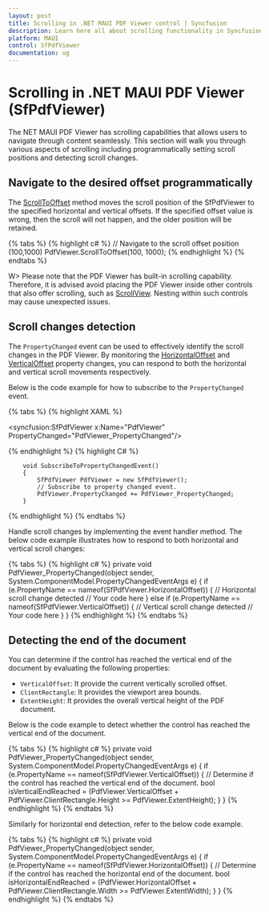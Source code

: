 ```yaml
---
layout: post
title: Scrolling in .NET MAUI PDF Viewer control | Syncfusion
description: Learn here all about scrolling functionality in Syncfusion .NET MAUI PDF Viewer (SfPdfViewer) control and various aspects of scrolling including programmatically setting scroll positions and detecting scroll changes.
platform: MAUI
control: SfPdfViewer
documentation: ug
---
```


# Scrolling in .NET MAUI PDF Viewer (SfPdfViewer)

The NET MAUI PDF Viewer has scrolling capabilities that allows users to navigate through content seamlessly. This section will walk you through various aspects of scrolling including programmatically setting scroll positions and detecting scroll changes.

## Navigate to the desired offset programmatically

The [ScrollToOffset](https://help.syncfusion.com/cr/maui/Syncfusion.Maui.PdfViewer.SfPdfViewer.html#Syncfusion_Maui_PdfViewer_SfPdfViewer_ScrollToOffset_System_Double_System_Double_) method moves the scroll position of the SfPdfViewer to the specified horizontal and vertical offsets. If the specified offset value is wrong, then the scroll will not happen, and the older position will be retained.

{% tabs %}
{% highlight c# %}
// Navigate to the scroll offset position (100,1000)
PdfViewer.ScrollToOffset(100, 1000);
{% endhighlight %}
{% endtabs %}

W> Please note that the PDF Viewer has built-in scrolling capability. Therefore, it is advised avoid placing the PDF Viewer inside other controls that also offer scrolling, such as [ScrollView](https://learn.microsoft.com/en-us/dotnet/maui/user-interface/controls/scrollview?view=net-maui-8.0). Nesting within such controls may cause unexpected issues.

## Scroll changes detection

The `PropertyChanged` event can be used to effectively identify the scroll changes in the PDF Viewer. By monitoring the [HorizontalOffset](https://help.syncfusion.com/cr/maui/Syncfusion.Maui.PdfViewer.SfPdfViewer.html#Syncfusion_Maui_PdfViewer_SfPdfViewer_HorizontalOffset) and [VerticalOffset](https://help.syncfusion.com/cr/maui/Syncfusion.Maui.PdfViewer.SfPdfViewer.html#Syncfusion_Maui_PdfViewer_SfPdfViewer_VerticalOffset) property changes, you can respond to both the horizontal and vertical scroll movements respectively. 

Below is the code example for how to subscribe to the `PropertyChanged` event.

{% tabs %}
{% highlight XAML %}

<syncfusion:SfPdfViewer x:Name="PdfViewer" PropertyChanged="PdfViewer_PropertyChanged"/>

{% endhighlight %}
{% highlight C# %}

        void SubscribeToPropertyChangedEvent()
        {
            SfPdfViewer PdfViewer = new SfPdfViewer();
            // Subscribe to property changed event.
            PdfViewer.PropertyChanged += PdfViewer_PropertyChanged;
        }

{% endhighlight %}
{% endtabs %}

Handle scroll changes by implementing the event handler method. The below code example illustrates how to respond to both horizontal and vertical scroll changes:

{% tabs %}
{% highlight c# %}
        private void PdfViewer_PropertyChanged(object sender, System.ComponentModel.PropertyChangedEventArgs e)
        {
            if (e.PropertyName == nameof(SfPdfViewer.HorizontalOffset))
            {
                // Horizontal scroll change detected
                // Your code here
            }
            else if (e.PropertyName == nameof(SfPdfViewer.VerticalOffset))
            {
                // Vertical scroll change detected
                // Your code here
            }
        }
{% endhighlight %}
{% endtabs %}

## Detecting the end of the document

You can determine if the control has reached the vertical end of the document by evaluating the following properties:

* `VerticalOffset`: It provide the current vertically scrolled offset.
* `ClientRectangle`: It provides the viewport area bounds.
* `ExtentHeight`: It provides the overall vertical height of the PDF document.

Below is the code example to detect whether the control has reached the vertical end of the document.

{% tabs %}
{% highlight c# %}
        private void PdfViewer_PropertyChanged(object sender, System.ComponentModel.PropertyChangedEventArgs e)
        {
            if (e.PropertyName == nameof(SfPdfViewer.VerticalOffset))
            {
                // Determine if the control has reached the vertical end of the document.
                bool isVerticalEndReached = (PdfViewer.VerticalOffset + PdfViewer.ClientRectangle.Height >= PdfViewer.ExtentHeight);
            }
        }
{% endhighlight %}
{% endtabs %}

Similarly for horizontal end detection, refer to the below code example.

{% tabs %}
{% highlight c# %}
        private void PdfViewer_PropertyChanged(object sender, System.ComponentModel.PropertyChangedEventArgs e)
        {
            if (e.PropertyName == nameof(SfPdfViewer.HorizontalOffset))
            {
                // Determine if the control has reached the horizontal end of the document.
                bool isHorizontalEndReached = (PdfViewer.HorizontalOffset + PdfViewer.ClientRectangle.Width >= PdfViewer.ExtentWidth);
            }
        }
{% endhighlight %}
{% endtabs %}